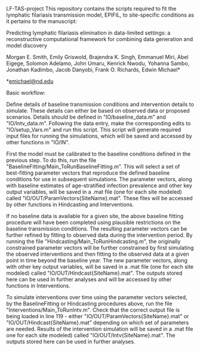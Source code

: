 LF-TAS-project
This repository contains the scripts required to fit the lymphatic filariasis transmission model, EPIFIL, to site-specific conditions as it pertains to the manuscript:

Predicting lymphatic filariasis elimination in data-limited settings: a reconstructive computational framework for combining data generation and model discovery

Morgan E. Smith, Emily Griswold, Brajendra K. Singh, Emmanuel Miri, Abel Eigege, Solomon Adelamo, John Umaru, Kenrick Nwodu, Yohanna Sambo, Jonathan Kadimbo, Jacob Danyobi, Frank O. Richards, Edwin Michael*

*emichael@nd.edu

Basic workflow:

Define details of baseline transmission conditions and intervention details to simulate. These details can either be based on observed data or proposed scenarios. Details should be defined in "IO/baseline_data.m" and "IO/Intv_data.m". Following the data entry, make the corresponding edits to "IO/setup_Vars.m" and run this script. This script will generate required input files for running the simulations, which will be saved and accessed by other functions in "IO/IN".

First the model must be calibrated to the baseline conditions defined in the previous step. To do this, run the file "BaselineFitting/Main_ToRunBaselineFitting.m". This will select a set of best-fitting parameter vectors that reproduce the defined baseline conditions for use in subsequent simulations. The parameter vectors, along with baseline estimates of age-stratified infection prevalence and other key output variables, will be saved in a .mat file (one for each site modeled) called "IO/OUT/ParamVectors{SiteName}.mat". These files will be accessed by other functions in Hindcasting and Interventions.

If no baseline data is available for a given site, the above baseline fitting procedure will have been completed using plausible restrictions on the baseline transmission conditions. The resulting parameter vectors can be further refined by fitting to observed data during the intervention period. By running the file "Hindcasting/Main_ToRunHindcasting.m", the originally constrained parameter vectors will be further constrained by first simulating the observed interventions and then fitting to the observed data at a given point in time beyond the baseline year. The new parameter vectors, along with other key output variables, will be saved in a .mat file (one for each site modeled) called "IO/OUT/Hindcast{SiteName}.mat". The outputs stored here can be used in further analyses and will be accessed by other functions in Interventions.

To simulate interventions over time using the parameter vectors selected, by the BaselineFitting or Hindcasting procedures above, run the file "Interventions/Main_ToRunIntv.m". Check that the correct output file is being loaded in line 119 - either "IO/OUT/ParamVectors{SiteName}.mat" or "IO/OUT/Hindcast{SiteName}.mat" depending on which set of parameters are needed. Results of the intervention simulation will be saved in a .mat file one for each site modeled) called "IO/OUT/Intv{SiteName}.mat". The outputs stored here can be used in further analyses.
